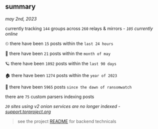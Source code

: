 
## summary
_may 2nd, 2023_

currently tracking `144` groups across `260` relays & mirrors - _`105` currently online_

⏲ there have been `15` posts within the `last 24 hours`

🦈 there have been `21` posts within the `month of may`

🪐 there have been `1092` posts within the `last 90 days`

🏚 there have been `1274` posts within the `year of 2023`

🦕 there have been `5965` posts `since the dawn of ransomwatch`

there are `75` custom parsers indexing posts

_`20` sites using v2 onion services are no longer indexed - [support.torproject.org](https://support.torproject.org/onionservices/v2-deprecation/)_

> see the project [README](https://github.com/joshhighet/ransomwatch#ransomwatch--) for backend technicals
